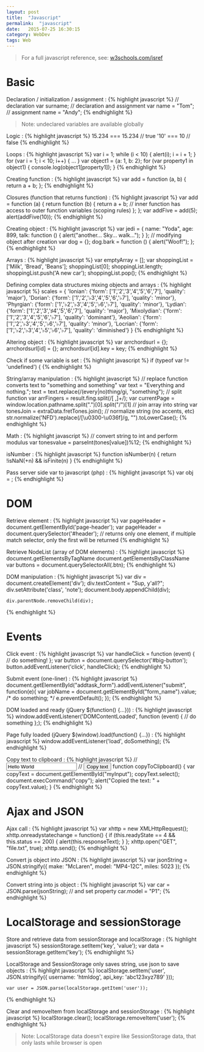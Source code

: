 ```yaml
---
layout: post
title:  "Javascript"
permalink:  "javascript"
date:   2015-07-25 16:30:15
category: WebDev
tags: Web
---
```


> For a full javascript reference, see: [w3schools.com/jsref](https://www.w3schools.com/jsref/)

# Basic

Declaration / initialization / assignment
: {% highlight javascript %}
    // declaration
    var surname;
    // declaration and assignment
    var name = "Tom";
    // assignment
    name = "Andy";
{% endhighlight %}

> Note: undeclared variables are available globally

Logic
: {% highlight javascript %}
    15.234 === 15.234 // true
    '10' === 10 // false
{% endhighlight %}

Loops
: {% highlight javascript %}
    var i = 1; while (i < 10) { alert(i); i = i + 1; }
    for (var i = 1; i < 10; i++) { ... }
    var object1 = {a: 1, b: 2}; for (var property1 in object1) { console.log(object1[property1]); }
{% endhighlight %}

Creating function
: {% highlight javascript %}
    var add = function (a, b) { return a + b; };
{% endhighlight %}

Closures (function that returns function)
: {% highlight javascript %}
    var add = function (a) {
        return function (b) {
            return a + b; // inner function has access to outer function variables (scoping rules)
        };
    };
    var addFive = add(5);
    alert(addFive(10));
{% endhighlight %}

Creating object
: {% highlight javascript %}
    var jedi = {
    name: "Yoda",
        age: 899,
        talk: function () { alert("another... Sky... walk..."); }
    };
    // modifying object after creation
    var dog = {};
    dog.bark = function () { alert("Woof!"); };
{% endhighlight %}

Arrays
: {% highlight javascript %}
    var emptyArray = [];
    var shoppingList = ['Milk', 'Bread', 'Beans'];
    shoppingList[0];
    shoppingList.length;
    shoppingList.push('A new car'); shoppingList.pop();
{% endhighlight %}

Defining complex data structures mixing objects and arrays
: {% highlight javascript %}
    scales = {
        'Ionian': {'form': ['1','2','3','4','5','6','7'], 'quality': 'major'},
        'Dorian': {'form': ['1','2','♭3','4','5','6','♭7'], 'quality': 'minor'},
        'Phyrgian': {'form': ['1','♭2','♭3','4','5','♭6','♭7'], 'quality': 'minor'},
        'Lydian': {'form': ['1','2','3','♯4','5','6','7'], 'quality': 'major'},
        'Mixolydian': {'form': ['1','2','3','4','5','6','♭7'], 'quality': 'dominant'},
        'Aeolian': {'form': ['1','2','♭3','4','5','♭6','♭7'], 'quality': 'minor'},
        'Locrian': {'form': ['1','♭2','♭3','4','♭5','♭6','♭7'], 'quality': 'diminished'}
        }
{% endhighlight %}

Altering object
: {% highlight javascript %}
    var arrchordsurl = {};
    arrchordsurl[id] = {};
    arrchordsurl[id].key = key;
{% endhighlight %}

Check if some variable is set
: {% highlight javascript %}
    if (typeof var != 'undefined') {
{% endhighlight %}

String/array manipulation
: {% highlight javascript %}
    // replace function converts text to "something and something"
    var text = "Everything and nothing.";
    text = text.replace(/(every|no)thing/gi, "something");
    // split function
    var arrFingers = result.fing.split(/[ ,]+/);
    var currentPage = window.location.pathname.split(".")[0].split("/")[1]
    // join array into string
    var tonesJoin = extraData.fretTones.join();
    // normalize string (no accents, etc)
    str.normalize('NFD').replace(/[\u0300-\u036f]/g, "").toLowerCase();
{% endhighlight %}

Math
: {% highlight javascript %}
    // convert string to int and perform modulus
    var tonesvalue = parseInt(tones[value])%12;
{% endhighlight %}

isNumber
: {% highlight javascript %}
    function isNumber(n) { return !isNaN(+n) && isFinite(n) }
{% endhighlight %}

Pass server side var to javascript (php)
: {% highlight javascript %}
    var obj = <?php echo json_encode($php_variable); ?>;
{% endhighlight %}

# DOM

Retrieve element
: {% highlight javascript %}
    var pageHeader = document.getElementById('page-header');
    var pageHeader = document.querySelector('#header'); // returns only one element, if multiple match selector, only the first will be returned
{% endhighlight %}

Retrieve NodeList (array of DOM elements)
: {% highlight javascript %}
    document.getElementsByTagName
    document.getElementsByClassName
    var buttons = document.querySelectorAll(.btn);
{% endhighlight %}

DOM manipulation
: {% highlight javascript %}
    var div = document.createElement('div');
    div.textContent = "Sup, y'all?";
    div.setAttribute('class', 'note');
    document.body.appendChild(div);

    div.parentNode.removeChild(div);
{% endhighlight %}

# Events

Click event
: {% highlight javascript %}
    var handleClick = function (event) { // do something! };
    var button = document.querySelector('#big-button');
    button.addEventListener('click', handleClick);
{% endhighlight %}

Submit event (one-liner)
: {% highlight javascript %}
    document.getElementById("addtask_form").addEventListener("submit", function(e){
        var jobName = document.getElementById("form_name").value;
        /* do something; */
        e.preventDefault();
    });
{% endhighlight %}
        
DOM loaded and ready (jQuery $(function() {...}))
: {% highlight javascript %}
    window.addEventListener('DOMContentLoaded', function (event) {
    // do something
    };);
{% endhighlight %}

Page fully loaded (jQuery $(window).load(function() {...})
: {% highlight javascript %}
    window.addEventListener('load', doSomething);
{% endhighlight %}

Copy text to clipboard
: {% highlight javascript %}
    // <input type="text" value="Hello World" id="myInput">
    // <button onclick="copyToClipboard()">Copy text</button>
    function copyToClipboard() {
      var copyText = document.getElementById("myInput");
      copyText.select();
      document.execCommand("copy");
      alert("Copied the text: " + copyText.value);
    }
{% endhighlight %}

# Ajax and JSON

Ajax call
: {% highlight javascript %}
    var xhttp = new XMLHttpRequest();
    xhttp.onreadystatechange = function() {
        if (this.readyState == 4 && this.status == 200) {
            alert(this.responseText);
        }
    };
    xhttp.open("GET", "file.txt", true);
    xhttp.send();
{% endhighlight %}
        
Convert js object into JSON
: {% highlight javascript %}
    var jsonString = JSON.stringify({
        make: "McLaren",
        model: "MP4-12C",
        miles: 5023
    });
{% endhighlight %}

Convert string into js object 
: {% highlight javascript %}
    var car = JSON.parse(jsonString);
    // and set property
    car.model = "P1";
{% endhighlight %}

# LocalStorage and sessionStorage

Store and retrieve data from sessionStorage and localStorage
: {% highlight javascript %}
    sessionStorage.setItem('key', 'value');
    var data = sessionStorage.getItem('key');
{% endhighlight %}


LocalStorage and SessionStorage only saves string, use json to save objects
: {% highlight javascript %}
    localStorage.setItem('user', JSON.stringify({
        username: 'htmldog',
        api_key: 'abc123xyz789'
    }));

    var user = JSON.parse(localStorage.getItem('user'));
{% endhighlight %}

Clear and removeItem from localStorage and sessionStorage
: {% highlight javascript %}
    localStorage.clear(); localStorage.removeItem('user');
{% endhighlight %}

> Note: LocalStorage data doesn't expire like SessionStorage data, that only lasts while browser is open
